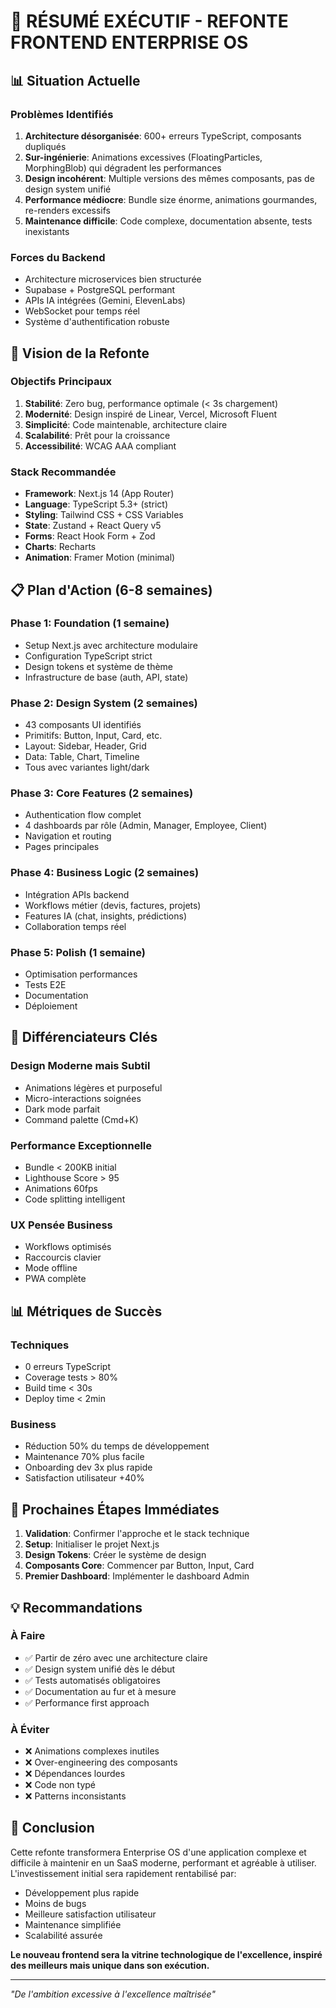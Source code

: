# 🎯 RÉSUMÉ EXÉCUTIF - REFONTE FRONTEND ENTERPRISE OS

## 📊 Situation Actuelle

### Problèmes Identifiés
1. **Architecture désorganisée**: 600+ erreurs TypeScript, composants dupliqués
2. **Sur-ingénierie**: Animations excessives (FloatingParticles, MorphingBlob) qui dégradent les performances
3. **Design incohérent**: Multiple versions des mêmes composants, pas de design system unifié
4. **Performance médiocre**: Bundle size énorme, animations gourmandes, re-renders excessifs
5. **Maintenance difficile**: Code complexe, documentation absente, tests inexistants

### Forces du Backend
- Architecture microservices bien structurée
- Supabase + PostgreSQL performant
- APIs IA intégrées (Gemini, ElevenLabs)
- WebSocket pour temps réel
- Système d'authentification robuste

## 🚀 Vision de la Refonte

### Objectifs Principaux
1. **Stabilité**: Zero bug, performance optimale (< 3s chargement)
2. **Modernité**: Design inspiré de Linear, Vercel, Microsoft Fluent
3. **Simplicité**: Code maintenable, architecture claire
4. **Scalabilité**: Prêt pour la croissance
5. **Accessibilité**: WCAG AAA compliant

### Stack Recommandée
- **Framework**: Next.js 14 (App Router)
- **Language**: TypeScript 5.3+ (strict)
- **Styling**: Tailwind CSS + CSS Variables
- **State**: Zustand + React Query v5
- **Forms**: React Hook Form + Zod
- **Charts**: Recharts
- **Animation**: Framer Motion (minimal)

## 📋 Plan d'Action (6-8 semaines)

### Phase 1: Foundation (1 semaine)
- Setup Next.js avec architecture modulaire
- Configuration TypeScript strict
- Design tokens et système de thème
- Infrastructure de base (auth, API, state)

### Phase 2: Design System (2 semaines)
- 43 composants UI identifiés
- Primitifs: Button, Input, Card, etc.
- Layout: Sidebar, Header, Grid
- Data: Table, Chart, Timeline
- Tous avec variantes light/dark

### Phase 3: Core Features (2 semaines)
- Authentication flow complet
- 4 dashboards par rôle (Admin, Manager, Employee, Client)
- Navigation et routing
- Pages principales

### Phase 4: Business Logic (2 semaines)
- Intégration APIs backend
- Workflows métier (devis, factures, projets)
- Features IA (chat, insights, prédictions)
- Collaboration temps réel

### Phase 5: Polish (1 semaine)
- Optimisation performances
- Tests E2E
- Documentation
- Déploiement

## 💎 Différenciateurs Clés

### Design Moderne mais Subtil
- Animations légères et purposeful
- Micro-interactions soignées
- Dark mode parfait
- Command palette (Cmd+K)

### Performance Exceptionnelle
- Bundle < 200KB initial
- Lighthouse Score > 95
- Animations 60fps
- Code splitting intelligent

### UX Pensée Business
- Workflows optimisés
- Raccourcis clavier
- Mode offline
- PWA complète

## 📊 Métriques de Succès

### Techniques
- 0 erreurs TypeScript
- Coverage tests > 80%
- Build time < 30s
- Deploy time < 2min

### Business
- Réduction 50% du temps de développement
- Maintenance 70% plus facile
- Onboarding dev 3x plus rapide
- Satisfaction utilisateur +40%

## 🎯 Prochaines Étapes Immédiates

1. **Validation**: Confirmer l'approche et le stack technique
2. **Setup**: Initialiser le projet Next.js
3. **Design Tokens**: Créer le système de design
4. **Composants Core**: Commencer par Button, Input, Card
5. **Premier Dashboard**: Implémenter le dashboard Admin

## 💡 Recommandations

### À Faire
- ✅ Partir de zéro avec une architecture claire
- ✅ Design system unifié dès le début
- ✅ Tests automatisés obligatoires
- ✅ Documentation au fur et à mesure
- ✅ Performance first approach

### À Éviter
- ❌ Animations complexes inutiles
- ❌ Over-engineering des composants
- ❌ Dépendances lourdes
- ❌ Code non typé
- ❌ Patterns inconsistants

## 🚀 Conclusion

Cette refonte transformera Enterprise OS d'une application complexe et difficile à maintenir en un SaaS moderne, performant et agréable à utiliser. L'investissement initial sera rapidement rentabilisé par:

- Développement plus rapide
- Moins de bugs
- Meilleure satisfaction utilisateur
- Maintenance simplifiée
- Scalabilité assurée

**Le nouveau frontend sera la vitrine technologique de l'excellence, inspiré des meilleurs mais unique dans son exécution.**

---

*"De l'ambition excessive à l'excellence maîtrisée"*